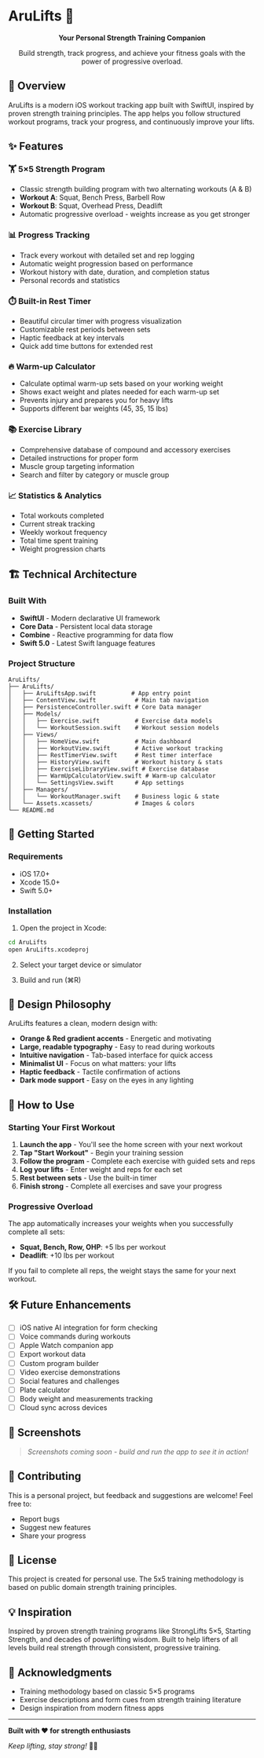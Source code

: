 # AruLifts 💪

<div align="center">
  
**Your Personal Strength Training Companion**

Build strength, track progress, and achieve your fitness goals with the power of progressive overload.

</div>

## 🎯 Overview

AruLifts is a modern iOS workout tracking app built with SwiftUI, inspired by proven strength training principles. The app helps you follow structured workout programs, track your progress, and continuously improve your lifts.

## ✨ Features

### 🏋️ **5×5 Strength Program**
- Classic strength building program with two alternating workouts (A & B)
- **Workout A**: Squat, Bench Press, Barbell Row
- **Workout B**: Squat, Overhead Press, Deadlift
- Automatic progressive overload - weights increase as you get stronger

### 📊 **Progress Tracking**
- Track every workout with detailed set and rep logging
- Automatic weight progression based on performance
- Workout history with date, duration, and completion status
- Personal records and statistics

### ⏱️ **Built-in Rest Timer**
- Beautiful circular timer with progress visualization
- Customizable rest periods between sets
- Haptic feedback at key intervals
- Quick add time buttons for extended rest

### 🔥 **Warm-up Calculator**
- Calculate optimal warm-up sets based on your working weight
- Shows exact weight and plates needed for each warm-up set
- Prevents injury and prepares you for heavy lifts
- Supports different bar weights (45, 35, 15 lbs)

### 📚 **Exercise Library**
- Comprehensive database of compound and accessory exercises
- Detailed instructions for proper form
- Muscle group targeting information
- Search and filter by category or muscle group

### 📈 **Statistics & Analytics**
- Total workouts completed
- Current streak tracking
- Weekly workout frequency
- Total time spent training
- Weight progression charts

## 🏗️ Technical Architecture

### Built With
- **SwiftUI** - Modern declarative UI framework
- **Core Data** - Persistent local data storage
- **Combine** - Reactive programming for data flow
- **Swift 5.0** - Latest Swift language features

### Project Structure
```
AruLifts/
├── AruLifts/
│   ├── AruLiftsApp.swift          # App entry point
│   ├── ContentView.swift           # Main tab navigation
│   ├── PersistenceController.swift # Core Data manager
│   ├── Models/
│   │   ├── Exercise.swift          # Exercise data models
│   │   └── WorkoutSession.swift    # Workout session models
│   ├── Views/
│   │   ├── HomeView.swift          # Main dashboard
│   │   ├── WorkoutView.swift       # Active workout tracking
│   │   ├── RestTimerView.swift     # Rest timer interface
│   │   ├── HistoryView.swift       # Workout history & stats
│   │   ├── ExerciseLibraryView.swift # Exercise database
│   │   ├── WarmUpCalculatorView.swift # Warm-up calculator
│   │   └── SettingsView.swift      # App settings
│   ├── Managers/
│   │   └── WorkoutManager.swift    # Business logic & state
│   └── Assets.xcassets/            # Images & colors
└── README.md
```

## 🚀 Getting Started

### Requirements
- iOS 17.0+
- Xcode 15.0+
- Swift 5.0+

### Installation

1. Open the project in Xcode:
```bash
cd AruLifts
open AruLifts.xcodeproj
```

2. Select your target device or simulator

3. Build and run (⌘R)

## 🎨 Design Philosophy

AruLifts features a clean, modern design with:
- **Orange & Red gradient accents** - Energetic and motivating
- **Large, readable typography** - Easy to read during workouts
- **Intuitive navigation** - Tab-based interface for quick access
- **Minimalist UI** - Focus on what matters: your lifts
- **Haptic feedback** - Tactile confirmation of actions
- **Dark mode support** - Easy on the eyes in any lighting

## 📖 How to Use

### Starting Your First Workout

1. **Launch the app** - You'll see the home screen with your next workout
2. **Tap "Start Workout"** - Begin your training session
3. **Follow the program** - Complete each exercise with guided sets and reps
4. **Log your lifts** - Enter weight and reps for each set
5. **Rest between sets** - Use the built-in timer
6. **Finish strong** - Complete all exercises and save your progress

### Progressive Overload

The app automatically increases your weights when you successfully complete all sets:
- **Squat, Bench, Row, OHP**: +5 lbs per workout
- **Deadlift**: +10 lbs per workout

If you fail to complete all reps, the weight stays the same for your next workout.

## 🛠️ Future Enhancements

- [ ] iOS native AI integration for form checking
- [ ] Voice commands during workouts
- [ ] Apple Watch companion app
- [ ] Export workout data
- [ ] Custom program builder
- [ ] Video exercise demonstrations
- [ ] Social features and challenges
- [ ] Plate calculator
- [ ] Body weight and measurements tracking
- [ ] Cloud sync across devices

## 📱 Screenshots

> *Screenshots coming soon - build and run the app to see it in action!*

## 🤝 Contributing

This is a personal project, but feedback and suggestions are welcome! Feel free to:
- Report bugs
- Suggest new features
- Share your progress

## 📄 License

This project is created for personal use. The 5x5 training methodology is based on public domain strength training principles.

## 💡 Inspiration

Inspired by proven strength training programs like StrongLifts 5×5, Starting Strength, and decades of powerlifting wisdom. Built to help lifters of all levels build real strength through consistent, progressive training.

## 🙏 Acknowledgments

- Training methodology based on classic 5×5 programs
- Exercise descriptions and form cues from strength training literature
- Design inspiration from modern fitness apps

---

**Built with ❤️ for strength enthusiasts**

*Keep lifting, stay strong!* 🏋️‍♂️

